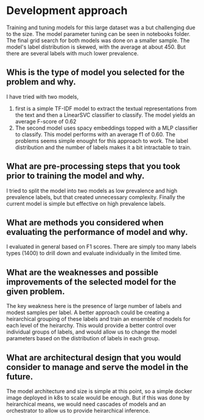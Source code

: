 
# Development approach

Training and tuning models for this large dataset was a but challenging due to the size. The model parameter tuning can be seen in notebooks folder. The final grid search for both models was done on a smaller sample. The model's label distribution is skewed, with the average at about 450. But there are several labels with much lower prevalence. 

## Whis is the type of model you selected for the problem and why.

I have tried with two models, 
1. first is a simple TF-IDF model to extract the textual representations from the text and then a LinearSVC classifier to classify. The model yields an average F-score of 0.62
2. The second model uses spacy embeddings topped with a MLP classifier to classify. This model performs with an average f1 of 0.60. 
The problems seems simple enought for this approach to work. The label distribution and the number of labels makes it a bit intractable to train. 

##  What are pre-processing steps that you took prior to training the model and why.
I tried to split the model into two models as low prevalence and high prevalence labels, but that created unnecessary complexity. Finally the current model is simple but effective on high prevalence labels. 

## What are methods you considered when evaluating the performance of model and why.

I evaluated in general based on F1 scores. There are simply too many labels types (1400) to drill down and evaluate individually in the limited time. 

## What are the weaknesses and possible improvements of the selected model for the given problem.

The key weakness here is the presence of large number of labels and modest samples per label. 
A better approach could be creating a heirarchical grouping of these labels and train an ensemble of models for each level of the heirarchy. This would provide a better control over individual groups of labels, and would allow us to change the model parameters based on the distribution of labels in each group. 

## What are architectural design that you would consider to manage and serve the model in the future.

The model architecture and size is simple at this point, so a simple docker image deployed in k8s to scale would be enough. But if this was done by heirarchical means, we would need cascades of models and an orchestrator to allow us to provide heirarchical inference. 